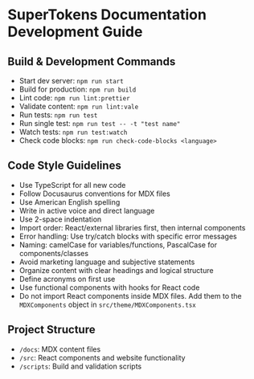 # SuperTokens Documentation Development Guide

## Build & Development Commands

- Start dev server: `npm run start`
- Build for production: `npm run build`
- Lint code: `npm run lint:prettier`
- Validate content: `npm run lint:vale`
- Run tests: `npm run test`
- Run single test: `npm run test -- -t "test name"`
- Watch tests: `npm run test:watch`
- Check code blocks: `npm run check-code-blocks <language>`

## Code Style Guidelines

- Use TypeScript for all new code
- Follow Docusaurus conventions for MDX files
- Use American English spelling
- Write in active voice and direct language
- Use 2-space indentation
- Import order: React/external libraries first, then internal components
- Error handling: Use try/catch blocks with specific error messages
- Naming: camelCase for variables/functions, PascalCase for components/classes
- Avoid marketing language and subjective statements
- Organize content with clear headings and logical structure
- Define acronyms on first use
- Use functional components with hooks for React code
- Do not import React components inside MDX files. Add them to the `MDXComponents` object in `src/theme/MDXComponents.tsx`

## Project Structure

- `/docs`: MDX content files
- `/src`: React components and website functionality
- `/scripts`: Build and validation scripts

